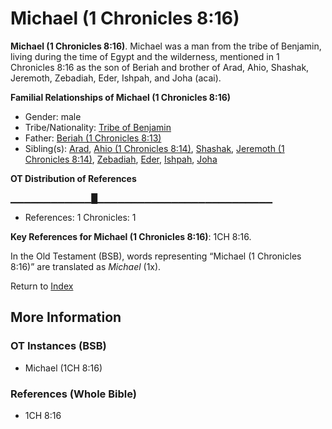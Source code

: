 # Michael (1 Chronicles 8:16)
**Michael (1 Chronicles 8:16)**. 
Michael was a man from the tribe of Benjamin, living during the time of Egypt and the wilderness, mentioned in 1 Chronicles 8:16 as the son of Beriah and brother of Arad, Ahio, Shashak, Jeremoth, Zebadiah, Eder, Ishpah, and Joha (acai). 




**Familial Relationships of Michael (1 Chronicles 8:16)**


* Gender: male
* Tribe/Nationality: [Tribe of Benjamin](../../../groups/md/acai/Benjamin.md)
* Father: [Beriah (1 Chronicles 8:13)](Beriah.3.md)
* Sibling(s): [Arad](Arad.md), [Ahio (1 Chronicles 8:14)](Ahio.2.md), [Shashak](Shashak.md), [Jeremoth (1 Chronicles 8:14)](Jeremoth.2.md), [Zebadiah](Zebadiah.md), [Eder](Eder.md), [Ishpah](Ishpah.md), [Joha](Joha.md)


**OT Distribution of References**

▁▁▁▁▁▁▁▁▁▁▁▁█▁▁▁▁▁▁▁▁▁▁▁▁▁▁▁▁▁▁▁▁▁▁▁▁▁▁
* References: 1 Chronicles: 1



**Key References for Michael (1 Chronicles 8:16)**: 
1CH 8:16. 


In the Old Testament (BSB), words representing “Michael (1 Chronicles 8:16)” are translated as 
*Michael* (1x). 




Return to [Index](00-Index.md)

## More Information

### OT Instances (BSB)

* Michael (1CH 8:16)



### References (Whole Bible)

* 1CH 8:16



